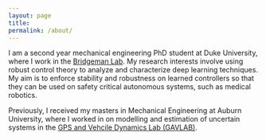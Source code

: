 ```yaml
---
layout: page
title: 
permalink: /about/
---
```


I am a second year mechanical engineering PhD student at Duke University, where I work in the [Bridgeman Lab](http://bridgeman.pratt.duke.edu/). My research interests involve using robust control theory to analyze and characterize deep learning techniques. My aim is to enforce stability and robustness on learned controllers so that they can be used on safety critical autonomous systems, such as medical robotics.

Previously, I received my masters in Mechanical Engineering at Auburn University, where I worked in on modelling and estimation of uncertain systems in the [GPS and Vehcile Dynamics Lab (GAVLAB)](https://gavlab.auburn.edu/).
